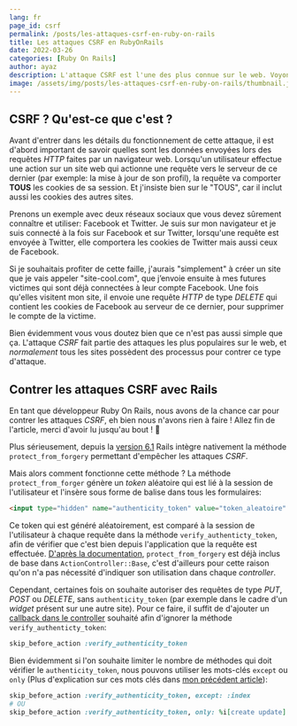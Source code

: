 ```yaml
---
lang: fr
page_id: csrf
permalink: /posts/les-attaques-csrf-en-ruby-on-rails
title: Les attaques CSRF en RubyOnRails
date: 2022-03-26
categories: [Ruby On Rails]
author: ayaz
description: L'attaque CSRF est l'une des plus connue sur le web. Voyons en quoi consiste cette attaque et comment RubyOnRails intègre des sécurités pour s'en prémunir.
image: /assets/img/posts/les-attaques-csrf-en-ruby-on-rails/thumbnail.jpg
---
```


## CSRF ? Qu'est-ce que c'est ?
Avant d'entrer dans les détails du fonctionnement de cette attaque, il est d'abord important de savoir quelles sont les données envoyées lors des requêtes *HTTP* faites par un navigateur web. Lorsqu'un utilisateur effectue une action sur un site web qui actionne une requête vers le serveur de ce dernier (par exemple: la mise à jour de son profil), la requête va comporter **TOUS** les cookies de sa session. Et j'insiste bien sur le "TOUS", car il inclut aussi les cookies des autres sites.

Prenons un exemple avec deux réseaux sociaux que vous devez sûrement connaître et utiliser: Facebook et Twitter. Je suis sur mon navigateur et je suis connecté à la fois sur Facebook et sur Twitter, lorsqu'une requête est envoyée à Twitter, elle comportera les cookies de Twitter mais aussi ceux de Facebook.

Si je souhaitais profiter de cette faille, j'aurais "simplement" à créer un site que je vais appeler "site-cool.com", que j’envoie ensuite à mes futures victimes qui sont déjà connectées à leur compte Facebook. Une fois qu'elles visitent mon site, il envoie une requête *HTTP* de type *DELETE* qui contient les cookies de Facebook au serveur de ce dernier, pour supprimer le compte de la victime.

Bien évidemment vous vous doutez bien que ce n'est pas aussi simple que ça. L'attaque *CSRF* fait partie des attaques les plus populaires sur le web, et *normalement* tous les sites possèdent des processus pour contrer ce type d'attaque.

## Contrer les attaques CSRF avec Rails
En tant que développeur Ruby On Rails, nous avons de la chance car pour contrer les attaques *CSRF*, eh bien nous n'avons rien à faire ! Allez fin de l'article, merci d'avoir lu jusqu'au bout ! 👋

Plus sérieusement, depuis la [version 6.1](https://edgeguides.rubyonrails.org/configuring.html#config-action-controller-default-protect-from-forgery) Rails intègre nativement la méthode `protect_from_forgery` permettant d'empêcher les attaques *CSRF*.

Mais alors comment fonctionne cette méthode ? La méthode `protect_from_forger` génère un *token* aléatoire qui est lié à la session de l'utilisateur et l'insère sous forme de balise dans tous les formulaires:
```html
<input type="hidden" name="authenticity_token" value="token_aleatoire" autocomplete="off">
```
Ce token qui est généré aléatoirement, est comparé à la session de l'utilisateur à chaque requête dans la méthode `verify_authenticty_token`, afin de vérifier que c'est bien depuis l'application que la requête est effectuée.
[D'après la documentation](https://edgeguides.rubyonrails.org/configuring.html#config-action-controller-default-protect-from-forgery), `protect_from_forgery` est déjà inclus de base dans `ActionController::Base`, c'est d'ailleurs pour cette raison qu'on n'a pas nécessité d'indiquer son utilisation dans chaque *controller*.

Cependant, certaines fois on souhaite autoriser des requêtes de type *PUT*, *POST* ou *DELETE*, sans `authenticity_token` (par exemple dans le cadre d'un *widget* présent sur une autre site). Pour ce faire, il suffit de d'ajouter un [callback dans le controller](/posts/les-callbacks-de-controller-en-ruby-on-rails) souhaité afin d'ignorer la méthode `verify_authenticty_token`:
```ruby
skip_before_action :verify_authenticity_token
```
Bien évidemment si l'on souhaite limiter le nombre de méthodes qui doit vérifier le `authenticity_token`, nous pouvons utiliser les mots-clés `except` ou `only` (Plus d'explication sur ces mots clés dans [mon précédent article](/posts/les-callbacks-de-controller-en-ruby-on-rails)):
```ruby
skip_before_action :verify_authenticity_token, except: :index
# OU
skip_before_action :verify_authenticity_token, only: %i[create update]
```
